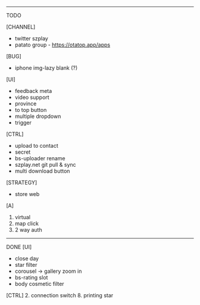 
-------------------------------------------------

TODO

[CHANNEL]
- twitter szplay
- patato group - https://otatop.app/apps

[BUG]
- iphone img-lazy blank (?)

[UI]
- feedback meta
- video support
- province
- to top button
- multiple dropdown
- trigger

[CTRL]
- upload to contact
- secret
- bs-uploader rename
- szplay.net git pull & sync
- multi download button

[STRATEGY]
- store web

[A]
1. virtual
2. map click
3. 2 way auth

-------------------------------------------------

DONE
[UI]
- close day
- star filter
- corousel -> gallery zoom in
- bs-rating slot
- body cosmetic filter

[CTRL]
2. connection switch
8. printing star

